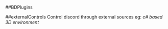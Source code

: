 ##BDPlugins

##externalControls
Control discord through external sources
eg: *c# based 3D environment*
